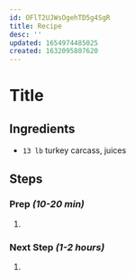 ```yaml
---
id: OFlT2UJWsOgehTD5g4SgR
title: Recipe
desc: ''
updated: 1654974485025
created: 1632095807620
---
```


# Title

## Ingredients

- `13 lb` turkey carcass, juices

## Steps

### Prep _(10-20 min)_

1.

### Next Step _(1-2 hours)_

1.
